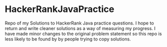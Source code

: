 # HackerRankJavaPractice

Repo of my Solutions to HackerRank Java practice questions. I hope to return and write cleaner solutions as a way of measuring my progress. I have made minor changes to the original problem statement so this repo is less likely to be found by by people trying to copy solutions.

